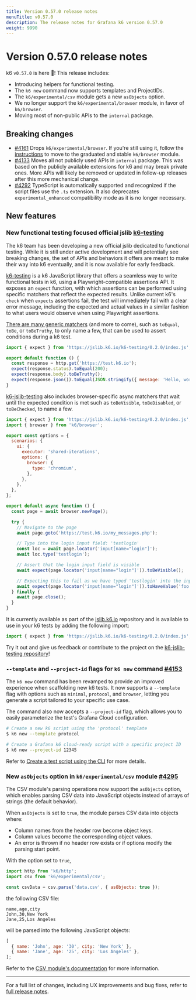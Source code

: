 ```yaml
---
title: Version 0.57.0 release notes
menuTitle: v0.57.0
description: The release notes for Grafana k6 version 0.57.0
weight: 9990
---
```


# Version 0.57.0 release notes

<!-- md-k6:skipall -->

k6 `v0.57.0` is here 🎉! This release includes:

- Introducing helpers for functional testing.
- The `k6 new` command now supports templates and ProjectIDs.
- The `k6/experimental/csv` module gets a new `asObjects` option.
- We no longer support the `k6/experimental/browser` module, in favor of `k6/browser`.
- Moving most of non-public APIs to the `internal` package.

## Breaking changes

- [#4161](https://github.com/grafana/k6/pull/4161) Drops `k6/experimental/browser`. If you're still using it, follow the [instructions](https://grafana.com/docs/k6/<K6_VERSION>/using-k6-browser/migrating-to-k6-v0-52/) to move to the graduated and stable `k6/browser` module.
- [#4133](https://github.com/grafana/k6/pull/4133) Moves all not publicly used APIs in `internal` package. This was based on the publicly available extensions for k6 and may break private ones. More APIs will likely be removed or updated in follow-up releases after this more mechanical change.
- [#4292](https://github.com/grafana/k6/pull/4292) TypeScript is automatically supported and recognized if the script files use the `.ts` extension. It also deprecates `experimental_enhanced` compatibility mode as it is no longer necessary.

## New features

### New functional testing focused official jslib [k6-testing](https://github.com/grafana/k6-jslib-testing)

The k6 team has been developing a new official jslib dedicated to functional testing. While it is still under active development and will potentially see breaking changes, the set of APIs and behaviors it offers are meant to make their way into k6 eventually, and it is now available for early feedback.

[k6-testing](https://github.com/grafana/k6-jslib-testing) is a k6 JavaScript library that offers a seamless way to write functional tests in k6, using a Playwright-compatible assertions API. It exposes an `expect` function, with which assertions can be performed using specific matchers that reflect the expected results.
Unlike current k6's `check` when `expects` assertions fail, the test will immediately fail with a clear error message, including the expected and actual values in a similar fashion to what users would observe when using Playwright assertions.

[There are many generic matchers](https://github.com/grafana/k6-jslib-testing?tab=readme-ov-file#3-standard-assertions) (and more to come), such as `toEqual`, `toBe`, or `toBeTruthy`, to only name a few, that can be used to assert conditions during a k6 test.

```javascript
import { expect } from 'https://jslib.k6.io/k6-testing/0.2.0/index.js';

export default function () {
  const response = http.get('https://test.k6.io');
  expect(response.status).toEqual(200);
  expect(response.body).toBeTruthy();
  expect(response.json()).toEqual(JSON.stringify({ message: 'Hello, world!' }));
}
```

[k6-jslib-testing](https://github.com/grafana/k6-jslib-testing) also includes browser-specific async matchers that wait until the expected condition is met such as `toBeVisible`, `toBeDisabled`, or `toBeChecked`, to name a few.

```javascript
import { expect } from 'https://jslib.k6.io/k6-testing/0.2.0/index.js';
import { browser } from 'k6/browser';

export const options = {
  scenarios: {
    ui: {
      executor: 'shared-iterations',
      options: {
        browser: {
          type: 'chromium',
        },
      },
    },
  },
};

export default async function () {
  const page = await browser.newPage();

  try {
    // Navigate to the page
    await page.goto('https://test.k6.io/my_messages.php');

    // Type into the login input field: 'testlogin'
    const loc = await page.locator('input[name="login"]');
    await loc.type('testlogin');

    // Assert that the login input field is visible
    await expect(page.locator('input[name="login"]')).toBeVisible();

    // Expecting this to fail as we have typed 'testlogin' into the input instead of 'foo'
    await expect(page.locator('input[name="login"]')).toHaveValue('foo');
  } finally {
    await page.close();
  }
}
```

It is currently available as part of the [jslib.k6.io](https://jslib.k6.io) repository and is available to use in your k6 tests by adding the following import:

```javascript
import { expect } from 'https://jslib.k6.io/k6-testing/0.2.0/index.js';
```

Try it out and give us feedback or contribute to the project on the [k6-jslib-testing repository](https://github.com/grafana/k6-jslib-testing)!

### `--template` and `--project-id` flags for `k6 new` command [#4153](https://github.com/grafana/k6/pull/4153)

The `k6 new` command has been revamped to provide an improved experience when scaffolding new k6 tests. It now supports a `--template` flag with options such as `minimal`, `protocol`, and `browser`, letting you generate a script tailored to your specific use case.

The command also now accepts a `--project-id` flag, which allows you to easily parameterize the test's Grafana Cloud configuration.

```sh
# Create a new k6 script using the 'protocol' template
$ k6 new --template protocol

# Create a Grafana k6 cloud-ready script with a specific project ID
$ k6 new --project-id 12345
```

Refer to [Create a test script using the CLI](https://grafana.com/docs/k6/<K6_VERSION>/using-k6/test-authoring/create-test-script-using-the-cli/) for more details.

### New `asObjects` option in `k6/experimental/csv` module [#4295](https://github.com/grafana/k6/pull/4295)

The CSV module's parsing operations now support the `asObjects` option, which enables parsing CSV data into JavaScript objects instead of arrays of strings (the default behavior).

When `asObjects` is set to `true`, the module parses CSV data into objects where:

- Column names from the header row become object keys.
- Column values become the corresponding object values.
- An error is thrown if no header row exists or if options modify the parsing start point.

With the option set to `true`,

```js
import http from 'k6/http';
import csv from 'k6/experimental/csv';

const csvData = csv.parse('data.csv', { asObjects: true });
```

the following CSV file:

```csv
name,age,city
John,30,New York
Jane,25,Los Angeles
```

will be parsed into the following JavaScript objects:

```js
[
  { name: 'John', age: '30', city: 'New York' },
  { name: 'Jane', age: '25', city: 'Los Angeles' },
];
```

Refer to the [CSV module's documentation](https://grafana.com/docs/k6/<K6_VERSION>/javascript-api/k6-experimental/csv/) for more information.

---

For a full list of changes, including UX improvements and bug fixes, refer to [full release notes](https://github.com/grafana/k6/blob/master/release%20notes/v0.57.0.md).
